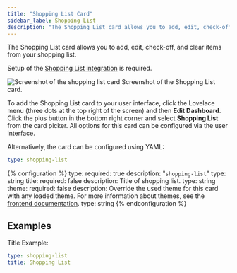 ```yaml
---
title: "Shopping List Card"
sidebar_label: Shopping List
description: "The Shopping List card allows you to add, edit, check-off, and clear items from your shopping list."
---
```


The Shopping List card allows you to add, edit, check-off, and clear items from your shopping list.

Setup of the [Shopping List integration](/integrations/shopping_list/) is required.

<p class='img'>
<img src='/images/lovelace/lovelace_shopping_list_card.gif' alt='Screenshot of the shopping list card'>
Screenshot of the Shopping List card.
</p>

To add the Shopping List card to your user interface, click the Lovelace menu (three dots at the top right of the screen) and then **Edit Dashboard**. Click the plus button in the bottom right corner and select **Shopping List** from the card picker. All options for this card can be configured via the user interface.

Alternatively, the card can be configured using YAML:

```yaml
type: shopping-list
```

{% configuration %}
type:
  required: true
  description: "`shopping-list`"
  type: string
title:
  required: false
  description: Title of shopping list.
  type: string
theme:
  required: false
  description: Override the used theme for this card with any loaded theme. For more information about themes, see the [frontend documentation](https://www.home-assistant.io/integrations/frontend/).
  type: string
{% endconfiguration %}

## Examples

Title Example:

```yaml
type: shopping-list
title: Shopping List
```
